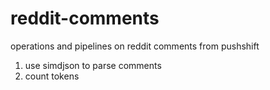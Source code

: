 # reddit-comments
operations and pipelines on reddit comments from pushshift


1. use simdjson to parse comments
2. count tokens
